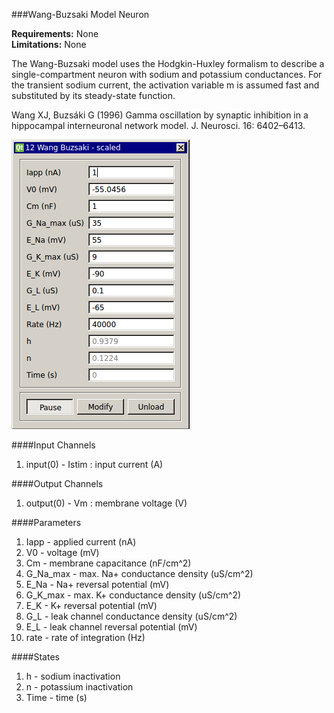 ###Wang-Buzsaki Model Neuron

**Requirements:** None  
**Limitations:** None  

The Wang-Buzsaki model uses the Hodgkin-Huxley formalism to describe a single-compartment neuron with sodium and potassium conductances. For the transient sodium current, the activation variable m is assumed fast and substituted by its steady-state function.

Wang XJ, Buzsáki G (1996) Gamma oscillation by synaptic inhibition in a hippocampal interneuronal network model. J. Neurosci. 16: 6402–6413.

![WB Neuron GUI](wang-buzsaki.png)

####Input Channels
1. input(0) - Istim : input current  (A)

####Output Channels
1. output(0) - Vm : membrane voltage (V)

####Parameters
1. Iapp - applied current (nA)
1. V0 - voltage (mV)
2. Cm - membrane capacitance (nF/cm^2)
3. G_Na_max - max. Na+ conductance density (uS/cm^2)
4. E_Na - Na+ reversal potential (mV)
5. G_K_max - max. K+ conductance density (uS/cm^2)
6. E_K - K+ reversal potential (mV)
7. G_L - leak channel conductance density (uS/cm^2)
8. E_L - leak channel reversal potential (mV)
10. rate - rate of integration (Hz)

####States
1. h - sodium inactivation
2. n - potassium inactivation
3. Time - time (s)
